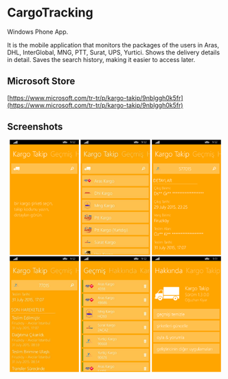 # CargoTracking
Windows Phone App.

It is the mobile application that monitors the packages of the users in Aras, DHL, InterGlobal, MNG, PTT, Surat, UPS, Yurtici. Shows the delivery details in detail. Saves the search history, making it easier to access later.

## Microsoft Store
[https://www.microsoft.com/tr-tr/p/kargo-takip/9nblggh0k5fr](https://www.microsoft.com/tr-tr/p/kargo-takip/9nblggh0k5fr)

## Screenshots
<span style="display: block; text-align: center">
<img src="images/kargo-takip-1.png" width="32%" />
<img src="images/kargo-takip-2.jpg" width="32%" />
<img src="images/kargo-takip-3.png" width="32%" />
<img src="images/kargo-takip-4.jpg" width="32%" />
<img src="images/kargo-takip-5.jpg" width="32%" />
<img src="images/kargo-takip-6.png" width="32%" />
</span>